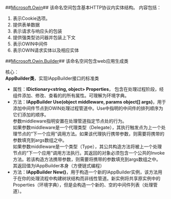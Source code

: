 ##[Microsoft.Owin](https://msdn.microsoft.com/zh-cn/library/microsoft.owin(v=vs.111).aspx)##
该命名空间包含基本HTTP协议内实体结构。
内容包括：

1. 表示Cookie选项。
2. 提供表单数据
3. 表示请求与响应头的包装
4. 提供强类型访问器并包装上下文
5. 表示OWIN中间件
6. 表示OWIN请求实体以及相应实体

##[Microsoft.Owin.Builder](https://msdn.microsoft.com/zh-cn/library/microsoft.owin.builder(v=vs.111).aspx)##
该命名空间包含web应用生成类

核心：   
**AppBuilder类**，实现IAppBuilder接口的标准类  

- 属性：**IDictionary<string, object> Properties**， 包含在处理过程阶段，经组件添加、修改、查看的的所有属性。可理解为环境字典。
- 方法：**IAppBuilder Use(object middleware, params object[] args)**，用于添加中间件节点到OWIN处理过程管道中。Use中指明的中间件的排列顺序为它们添加的顺序。  
参数middleware指明安置在处理管道指定节点处的行为。  
如果参数middleware是一个代理类型（Delegate），其执行触发点为上一个处理节点的“下一个应用”调用方法。如果该代理执行携带参数，则需要将携带的参数填充到args数组之中。  
如果参数middleware是一个类型（Type），其公共构造方法将被上一个处理节点的“下一个应用”调用方法执行。其返回的对象必须包含一个公共的Invoke方法。若该构造方法携带参数，则需要将携带的参数填充到args数组之中。  
其返回值为IAppBuilder本身（方便链式编程）
- 方法：**IAppBuilder New()**，用于构造一个新的IAppBuilder实例，该方法用于在你的处理流程中构建树状结构而非线性管道。新实例将共享原实例中的Properties（环境字典），但是会构造一个新的、空的中间件列表（处理管道）。